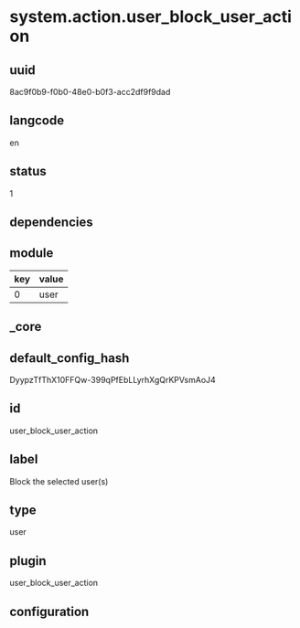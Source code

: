 # system.action.user_block_user_action

## uuid
8ac9f0b9-f0b0-48e0-b0f3-acc2df9f9dad

## langcode
en

## status
1

## dependencies

## module
|key|value|
|-|-|
|0|user|


## _core

## default_config_hash
DyypzTfThX10FFQw-399qPfEbLLyrhXgQrKPVsmAoJ4

## id
user_block_user_action

## label
Block the selected user(s)

## type
user

## plugin
user_block_user_action

## configuration

